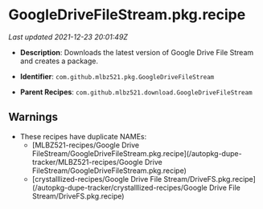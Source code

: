 # GoogleDriveFileStream.pkg.recipe

_Last updated 2021-12-23 20:01:49Z_

- **Description**: Downloads the latest version of Google Drive File Stream and creates a package.

- **Identifier**: `com.github.mlbz521.pkg.GoogleDriveFileStream`

- **Parent Recipes**: `com.github.mlbz521.download.GoogleDriveFileStream`


## Warnings

- These recipes have duplicate NAMEs:
    - [MLBZ521-recipes/Google Drive FileStream/GoogleDriveFileStream.pkg.recipe](/autopkg-dupe-tracker/MLBZ521-recipes/Google Drive FileStream/GoogleDriveFileStream.pkg.recipe)
    - [crystalllized-recipes/Google Drive File Stream/DriveFS.pkg.recipe](/autopkg-dupe-tracker/crystalllized-recipes/Google Drive File Stream/DriveFS.pkg.recipe)